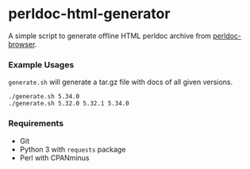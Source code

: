 # perldoc-html-generator

A simple script to generate offline HTML perldoc archive from [perldoc-browser](https://github.com/Grinnz/perldoc-browser).

### Example Usages

`generate.sh` will generate a tar.gz file with docs of all given versions.

```
./generate.sh 5.34.0
./generate.sh 5.32.0 5.32.1 5.34.0
```

### Requirements

- Git
- Python 3 with `requests` package
- Perl with CPANminus
